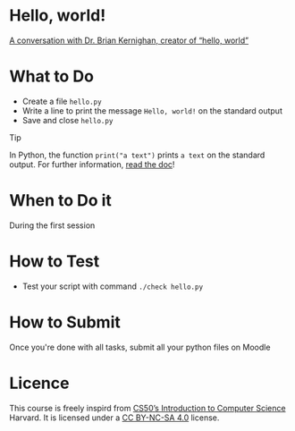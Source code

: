 # Hello, world!

[A conversation with Dr. Brian Kernighan, creator of “hello, world”](https://www.youtube.com/watch?v=ufB53UE2Cvo)

# What to Do

- Create a file `hello.py`
- Write a line to print the message `Hello, world!` on the standard output
- Save and close `hello.py`

> [!TIP]
> In Python, the function `print("a text")` prints `a text` on the standard output.
> For further information, [read the doc](https://docs.python.org/3/library/functions.html#print)!

# When to Do it

During the first session

# How to Test

- Test your script with command `./check hello.py`
  
# How to Submit

Once you're done with all tasks, submit all your python files on Moodle

# Licence

This course is freely inspird from [CS50’s Introduction to Computer Science](https://cs50.harvard.edu/x/2025/) Harvard. It is licensed under a [CC BY-NC-SA 4.0](https://creativecommons.org/licenses/by-nc-sa/4.0/) license. 